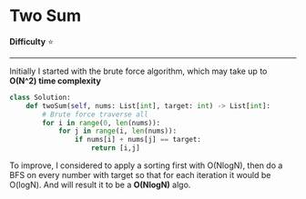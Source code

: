 # Two Sum

**Difficulty** :star:

---
Initially I started with the brute force algorithm, which may take up to **O(N^2) time complexity**
```python
class Solution:
    def twoSum(self, nums: List[int], target: int) -> List[int]:
        # Brute force traverse all
        for i in range(0, len(nums)):
            for j in range(i, len(nums)):
                if nums[i] + nums[j] == target:
                    return [i,j]
```

To improve, I considered to apply a sorting first with O(NlogN), then do a BFS on every number with target so that for each iteration it would be O(logN). And will result it to be a **O(NlogN)** algo.

